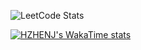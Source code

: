 <!--
**HZHENJ/HZHENJ** is a ✨ _special_ ✨ repository because its `README.md` (this file) appears on your GitHub profile.

Here are some ideas to get you started:

- 🔭 I’m currently working on ...
- 🌱 I’m currently learning ...
- 👯 I’m looking to collaborate on ...
- 🤔 I’m looking for help with ...
- 💬 Ask me about ...
- 📫 How to reach me: ...
- 😄 Pronouns: ...
- ⚡ Fun fact: ...
-->

![LeetCode Stats](https://leetcard.jacoblin.cool/HZHENJ?theme=unicorn&font=Noto%20Sans%20Lisu&site=cn)

[![HZHENJ's WakaTime stats](https://github-readme-stats.vercel.app/api/wakatime?username=HZHENJ)](https://github.com/hzhenj/traveller)
